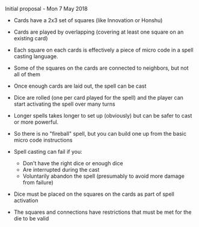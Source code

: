 Initial proposal - Mon 7 May 2018

* Cards have a 2x3 set of squares (like Innovation or Honshu)

* Cards are played by overlapping (covering at least one square on an existing card)

* Each square on each cards is effectively a piece of micro code in a spell casting language.

* Some of the squares on the cards are connected to neighbors, but not all of them

* Once enough cards are laid out, the spell can be cast

* Dice are rolled (one per card played for the spell) and the player can start activating the spell over many turns

* Longer spells takes longer to set up (obviously) but can be safer to cast or more powerful.

* So there is no "fireball" spell, but you can build one up from the basic micro code instructions

* Spell casting can fail if you:
	* Don't have the right dice or enough dice
	* Are interrupted during the cast
	* Voluntarily abandon the spell (presumably to avoid more damage from failure)

* Dice must be placed on the squares on the cards as part of spell activation

* The squares and connections have restrictions that must be met for the die to be valid
